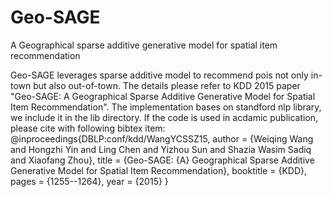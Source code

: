 # Geo-SAGE
A Geographical sparse additive generative model for spatial item recommendation

Geo-SAGE leverages sparse additive model to recommend pois not only in-town but also out-of-town.
The details please refer to KDD 2015 paper "Geo-SAGE: A Geographical Sparse Additive Generative Model for Spatial Item Recommendation".
The implementation bases on standford nlp library, we include it in the lib directory.
If the code is used in acdamic publication, please cite with following bibtex item:
@inproceedings{DBLP:conf/kdd/WangYCSSZ15,
  author    = {Weiqing Wang and
               Hongzhi Yin and
               Ling Chen and
               Yizhou Sun and
               Shazia Wasim Sadiq and
               Xiaofang Zhou},
  title     = {Geo-SAGE: {A} Geographical Sparse Additive Generative Model for Spatial
               Item Recommendation},
  booktitle = {KDD},
  pages     = {1255--1264},
  year      = {2015}
}

